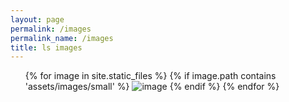 ```yaml
---
layout: page
permalink: /images
permalink_name: /images
title: ls images
---
```

<ul>
  {% for image in site.static_files %}
    {% if image.path contains 'assets/images/small' %}
        <img src="{{ image.path }}" alt="image" />
    {% endif %}
  {% endfor %}
</ul>
